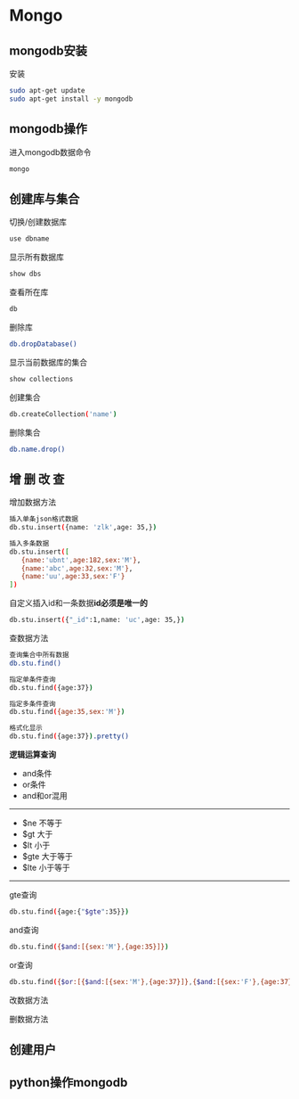 # Mongo
## mongodb安装
安装
```sh
sudo apt-get update
sudo apt-get install -y mongodb
```

## mongodb操作
进入mongodb数据命令
```sh
mongo
```
## 创建库与集合
切换/创建数据库
```sh
use dbname
```
 显示所有数据库
```sh
show dbs
```
查看所在库
```sh
db
```
删除库
```sh
db.dropDatabase()
```
显示当前数据库的集合
```sh
show collections
```
创建集合
```sh
db.createCollection('name')
```
删除集合
```sh
db.name.drop()
```

## 增 删 改 查
增加数据方法
```sh
插入单条json格式数据
db.stu.insert({name: 'zlk',age: 35,})

插入多条数据
db.stu.insert([
   {name:'ubnt',age:182,sex:'M'},
   {name:'abc',age:32,sex:'M'},
   {name:'uu',age:33,sex:'F'}
])
```
自定义插入id和一条数据**id必须是唯一的**
```sh
db.stu.insert({"_id":1,name: 'uc',age: 35,})
```
查数据方法
```sh
查询集合中所有数据
db.stu.find()

指定单条件查询
db.stu.find({age:37})

指定多条件查询
db.stu.find({age:35,sex:'M'})

格式化显示
db.stu.find({age:37}).pretty()
```
 **逻辑运算查询**
- and条件
- or条件
- and和or混用
------------------------
- $ne  不等于
- $gt  大于
- $lt  小于
- $gte 大于等于
- $lte 小于等于
------------------------
gte查询
```sh
db.stu.find({age:{"$gte":35}})
```
and查询
```sh
db.stu.find({$and:[{sex:'M'},{age:35}]})
```
or查询
```sh
db.stu.find({$or:[{$and:[{sex:'M'},{age:37}]},{$and:[{sex:'F'},{age:37}]}]})
```
改数据方法

删数据方法

## 创建用户

## python操作mongodb
